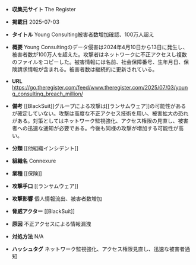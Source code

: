 - **収集元サイト**
The Register

- **掲載日**
2025-07-03

- **タイトル**
Young Consulting被害者数増加確認、100万人超え

- **概要**
Young Consultingのデータ侵害は2024年4月10日から13日に発生し、被害者数が100万人を超えた。攻撃者はネットワークに不正アクセスし複数のファイルをコピーした。被害情報には名前、社会保障番号、生年月日、保険請求情報が含まれる。被害者数は継続的に更新されている。

- **URL**
https://go.theregister.com/feed/www.theregister.com/2025/07/03/young_consulting_breach_million/

- **備考**
[[BlackSuit]]グループによる攻撃は[[ランサムウェア]]の可能性があるが確定していない。攻撃は高度な不正アクセス技術を用い、被害拡大の恐れがある。対策としてはネットワーク監視強化、アクセス権限の見直し、被害者への迅速な通知が必要である。今後も同様の攻撃が増加する可能性が高い。

- **分類**
[[他組織インシデント]]

- **組織名**
Connexure

- **業種**
[[保険]]

- **攻撃手口**
[[ランサムウェア]]

- **攻撃影響**
個人情報流出、被害者数増加

- **脅威アクター**
[[BlackSuit]]

- **原因**
不正アクセスによる情報漏洩

- **対処方法**
N/A

- **ハッシュタグ**
ネットワーク監視強化、アクセス権限見直し、迅速な被害者通知

